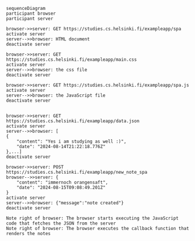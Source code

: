     sequenceDiagram
    participant browser
    participant server

    browser->>server: GET https://studies.cs.helsinki.fi/exampleapp/spa
    activate server
    server-->>browser: HTML document
    deactivate server

    browser->>server: GET https://studies.cs.helsinki.fi/exampleapp/main.css
    activate server
    server-->>browser: the css file
    deactivate server

    browser->>server: GET https://studies.cs.helsinki.fi/exampleapp/spa.js
    activate server
    server-->>browser: the JavaScript file
    deactivate server


    browser->>server: GET https://studies.cs.helsinki.fi/exampleapp/data.json
    activate server
    server-->>browser: [
    {
        "content": "Yes i am studying as well :)",
        "date": "2024-08-14T21:22:18.776Z"
    },...]
    deactivate server

    browser->>server: POST https://studies.cs.helsinki.fi/exampleapp/new_note_spa
    browser-->>server: {
        "content": "immernoch orangensaft",
        "date": "2024-08-15T09:08:49.201Z"
    }
    activate server
    server-->>browser: {"message":"note created"}
    deactivate server

    Note right of browser: The browser starts executing the JavaScript code that fetches the JSON from the server
    Note right of browser: The browser executes the callback function that renders the notes